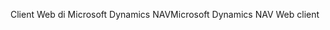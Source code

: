 <span data-ttu-id="557cc-101">Client Web di Microsoft Dynamics NAV</span><span class="sxs-lookup"><span data-stu-id="557cc-101">Microsoft Dynamics NAV Web client</span></span>